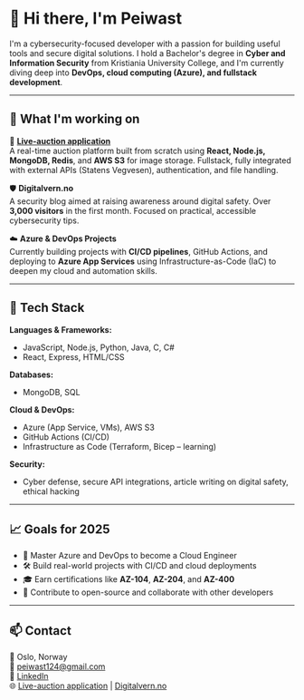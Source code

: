 # 👋 Hi there, I'm Peiwast

I'm a cybersecurity-focused developer with a passion for building useful tools and secure digital solutions. I hold a Bachelor's degree in **Cyber and Information Security** from Kristiania University College, and I'm currently diving deep into **DevOps, cloud computing (Azure), and fullstack development**.

---

## 🔭 What I'm working on

🚀 **[Live-auction application](https://live-auksjon.vercel.app/)**  
A real-time auction platform built from scratch using **React, Node.js, MongoDB, Redis**, and **AWS S3** for image storage. Fullstack, fully integrated with external APIs (Statens Vegvesen), authentication, and file handling.

🛡️ **Digitalvern.no**  
A security blog aimed at raising awareness around digital safety. Over **3,000 visitors** in the first month. Focused on practical, accessible cybersecurity tips.

☁️ **Azure & DevOps Projects**  
Currently building projects with **CI/CD pipelines**, GitHub Actions, and deploying to **Azure App Services** using Infrastructure-as-Code (IaC) to deepen my cloud and automation skills.

---

## 🧰 Tech Stack

**Languages & Frameworks:**  
- JavaScript, Node.js, Python, Java, C, C#
- React, Express, HTML/CSS

**Databases:**  
- MongoDB, SQL

**Cloud & DevOps:**  
- Azure (App Service, VMs), AWS S3  
- GitHub Actions (CI/CD)  
- Infrastructure as Code (Terraform, Bicep – learning)

**Security:**  
- Cyber defense, secure API integrations, article writing on digital safety, ethical hacking

---

## 📈 Goals for 2025

- 🧠 Master Azure and DevOps to become a Cloud Engineer  
- 🛠️ Build real-world projects with CI/CD and cloud deployments  
- 🎓 Earn certifications like **AZ-104**, **AZ-204**, and **AZ-400**  
- 🤝 Contribute to open-source and collaborate with other developers

---

## 📫 Contact

📍 Oslo, Norway  
📧 peiwast124@gmail.com  
🔗 [LinkedIn](https://www.linkedin.com/in/peiwast-hama-467a57232/)  
🌐 [Live-auction application](https://live-auksjon.vercel.app/) | [Digitalvern.no](https://digitalvern.no/)
